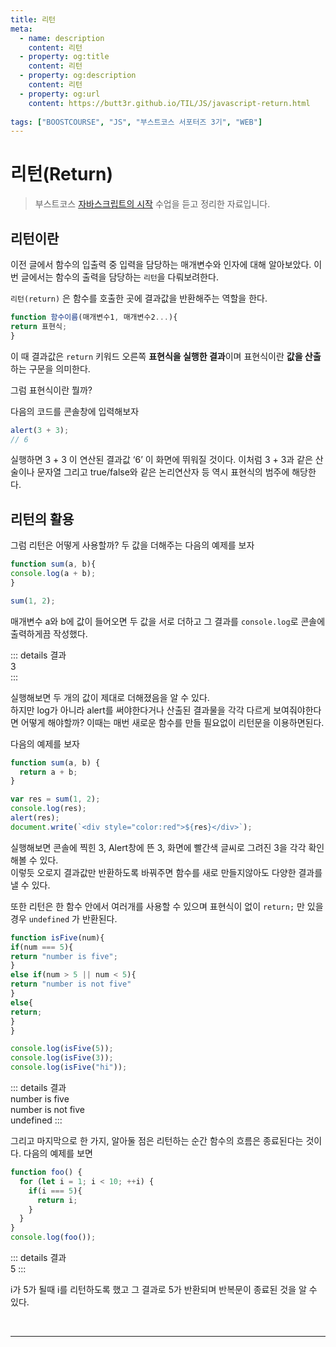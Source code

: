 ```yaml
---
title: 리턴
meta:
  - name: description
    content: 리턴
  - property: og:title
    content: 리턴
  - property: og:description
    content: 리턴
  - property: og:url
    content: https://butt3r.github.io/TIL/JS/javascript-return.html
    
tags: ["BOOSTCOURSE", "JS", "부스트코스 서포터즈 3기", "WEB"]
---
```



리턴(Return) <Badge text="boostcourse" />
================

> 부스트코스 [자바스크립트의 시작](https://www.boostcourse.org/cs124/lecture/194630) 수업을 듣고 정리한 자료입니다.


## 리턴이란

이전 글에서 함수의 입출력 중 입력을 담당하는 매개변수와 인자에 대해 알아보았다.
이번 글에서는 함수의 출력을 담당하는 `리턴`을 다뤄보려한다.

`리턴(return)` 은 함수를 호출한 곳에 결과값을 반환해주는 역할을 한다. 

```js
function 함수이름(매개변수1, 매개변수2...){
return 표현식;
}
```

이 때 결과값은 `return` 키워드 오른쪽 **표현식을 실행한 결과**이며 표현식이란 **값을 산출**하는 구문을 의미한다. 

그럼 표현식이란 뭘까? 

다음의 코드를 콘솔창에 입력해보자

```js
alert(3 + 3);
// 6
```

실행하면 3 + 3 이 연산된 결과값 ‘6’ 이 화면에 뛰워질 것이다. 이처럼 3 + 3과 같은 산술이나 문자열 그리고 true/false와 같은 논리연산자 등 역시 표현식의 범주에 해당한다.

## 리턴의 활용

그럼 리턴은 어떻게 사용할까?
두 값을 더해주는 다음의 예제를 보자

```js
function sum(a, b){
console.log(a + b);
}

sum(1, 2);
```

매개변수 a와 b에 값이 들어오면 두 값을 서로 더하고 그 결과를 `console.log`로 콘솔에 출력하게끔 작성했다.

::: details 결과    
3    
:::     

실행해보면 두 개의 값이 제대로 더해졌음을 알 수 있다.   
하지만 log가 아니라 alert를 써야한다거나 산출된 결과물을 각각 다르게 보여줘야한다면 어떻게 해야할까? 
이때는 매번 새로운 함수를 만들 필요없이 리턴문을 이용하면된다.

다음의 예제를 보자

```js
function sum(a, b) {
  return a + b;
}

var res = sum(1, 2);
console.log(res);
alert(res);
document.write(`<div style="color:red">${res}</div>`);

```

실행해보면 콘솔에 찍힌 3, Alert창에 뜬 3, 화면에 빨간색 글씨로 그려진 3을 각각 확인해볼 수 있다.   
이렇듯 오로지 결과값만 반환하도록 바꿔주면 함수를 새로 만들지않아도 다양한 결과를 낼 수 있다.

또한 리턴은 한 함수 안에서 여러개를 사용할 수 있으며 표현식이 없이 `return;` 만 있을 경우 `undefined` 가 반환된다.

```js
function isFive(num){
if(num === 5){
return "number is five";
}
else if(num > 5 || num < 5){
return "number is not five"
}
else{
return; 
}
}

console.log(isFive(5));
console.log(isFive(3));
console.log(isFive("hi"));
```

::: details 결과    
number is five    
number is not five    
undefined
::: 

그리고 마지막으로 한 가지, 알아둘 점은 리턴하는 순간 함수의 흐름은 종료된다는 것이다.
다음의 예제를 보면 
```js
function foo() {
  for (let i = 1; i < 10; ++i) {
    if(i === 5){
      return i;
    }
  }
}
console.log(foo());
```
::: details 결과    
5
::: 

i가 5가 될때 i를 리턴하도록 했고 그 결과로 5가 반환되며 반복문이 종료된 것을 알 수 있다.



<br>


---
<TagLinks />